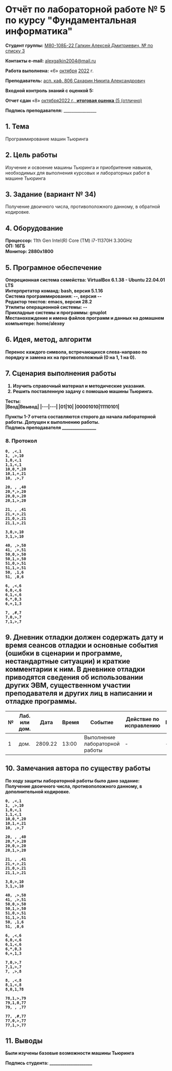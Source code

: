 # **Отчёт по лабораторной работе № 5** по курсу "Фундаментальная информатика"

<b>Студент группы:</b> <ins>М80-108Б-22 Галкин Алексей Дмитриевич, № по списку 3</ins> 

<b>Контакты e-mail:</b> <ins>alexgalkin2004@mail.ru</ins>

<b>Работа выполнена:</b> «6» <ins>октября</ins> <ins>2022</ins> г.

<b>Преподаватель:</b> <ins>асп. каф. 806 Сахарин Никита Александрович</ins>

<b>Входной контроль знаний с оценкой 5:</b> <ins></ins>

<b>Отчет сдан</b> «8» <ins> октября<ins>2022</ins> г., <b>итоговая оценка</b> (<ins>5 (отлично)</ins>

<b>Подпись преподавателя:</b> ________________  

## 1. Тема
Программирование машин Тьюринга

## 2. Цель работы
Изучение и освоение машины Тьюринга и приобритение навыков, необходимых для
выполнения курсовых и лабораторных работ в машине Тьюринга

## 3. Задание (вариант № 34)
Получение двоичного числа, противоположного данному, в обратной кодировке.

## 4. Оборудование
<b>Процессор:</b> 11th Gen Intel(R) Core (TM) i7-11370H 3.30GHz<br/>
<b>ОП: 16ГБ <br/>
<b>Монитор: 2880x1800 <br/>
## 5. Програмное обеспечение
<b>Опереционная система семейства: VirtualBox 6.1.38 - Ubuntu 22.04.01 LTS<br/>
<b>Интерпретатор команд:</b> bash, версия 5.1.16<br/>
<b>Система программирования:</b> --, версия --<br/>
<b>Редактор текстов:</b> emacs, версия **28.2**<br/>
<b>Утилиты операционной системы:</b> --<br/>
<b>Прикладные системы и программы:</b> gnuplot<br/>
<b>Местанохождение и имена файлов программ и данных на домашнем компьютере:</b> home/alexey<br/>
## 6. Идея, метод, алгоритм
Перенос каждого символа, встречающихся слева-направо по порядку и замена их на противоположный (0 на 1, 1 на 0).
## 7. Сценария выполнения работы
1. Изучить справочный материал и методические указания. <br/>
2. Решить поставленную задачу с помошью машины Тьюринга. 
  
Тесты: <br/>
|Ввод|Ввывод|
|---|---|
|01|10|
|00001010|11110101|
  
Пункты 1-7 отчета составляются сторого до начала лабораторной работы.
Допущен к выполнению работы.  
<b>Подпись преподавателя</b> ________________
### 8. **Протокол**
```
0, ,<,1
1, ,>,10
1,0,<,1
1,1,<,1
10,0,*,20
10,1,+,21
10, ,>,7

20, , ,40
20,*,>,20
20,0,>,20
20,1,>,20

21, , ,41
21,+,>,21
21,0,>,21
21,1,>,21

3,0,>,10
3,1,>,10

40, ,>,50
41, ,>,51
50,0,>,50
50,1,>,50
51,0,>,51
51,1,>,51
50, ,1,6
51, ,0,6

6, ,<,6
6,0,<,6
6,1,<,6
6,*,0,3
6,+,1,3

7, ,#,7
7,0,>,7
7,1,>,7
```
## 9. Дневник отладки должен содержать дату и время сеансов отладки и основные события (ошибки в сценарии и программе, нестандартные ситуации) и краткие комментарии к ним. В дневнике отладки приводятся сведения об использовании других ЭВМ, существенном участии преподавателя и других лиц в написании и отладке программы.

| № |  Лаб. или дом. | Дата | Время | Событие | Действие по исправлению | Примечание |
| ------ | ------ | ------ | ------ | ------ | ------ | ------ |
| 1 | дом. | 2809.22 | 13:00 | Выполнение лабораторной работы | - | - |    
## 10. Замечания автора по существу работы
По ходу защиты лабораторной работы было дано задание:   
Получение двоичного числа, противоположного данному, в дополнительной кодировке.
```
0, ,<,1
1, ,>,10
1,0,<,1
1,1,<,1
10,0,*,20
10,1,+,21
10, ,>,7

20, , ,40
20,*,>,20
20,0,>,20
20,1,>,20

21, , ,41
21,+,>,21
21,0,>,21
21,1,>,21

3,0,>,10
3,1,>,10

40, ,>,50
41, ,>,51
50,0,>,50
50,1,>,50
51,0,>,51
51,1,>,51
50, ,1,6
51, ,0,6

6, ,<,6
6,0,<,6
6,1,<,6
6,*,0,3
6,+,1,3

7,0,>,7
7,1,>,7
7, ,>,8

8, ,<,8
8,1,<,8
8,0,1,78

78,1,>,79
79,1,0,77
79, , ,77

77, ,#,77
77,0,>,77
77,1,>,77
```
## 11. Выводы
Были изучены базовые возможности машины Тьюринга

<b>Подпись студента:</b> ____________________
